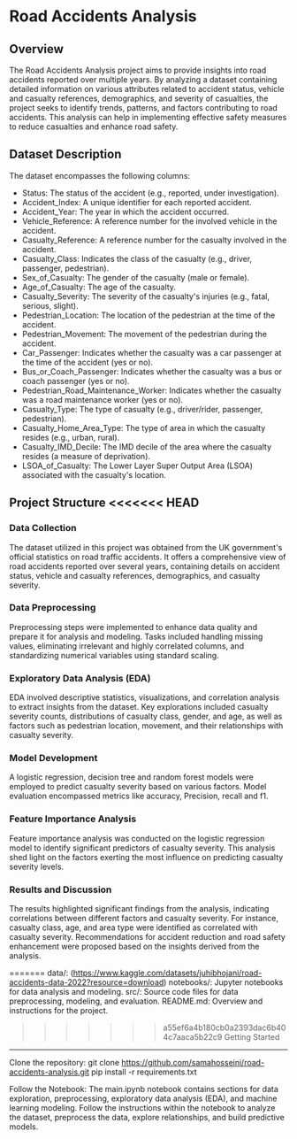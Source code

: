Road Accidents Analysis
=======================

Overview
--------
The Road Accidents Analysis project aims to provide insights into road accidents reported over multiple years. By analyzing a dataset containing detailed information on various attributes related to accident status, vehicle and casualty references, demographics, and severity of casualties, the project seeks to identify trends, patterns, and factors contributing to road accidents. This analysis can help in implementing effective safety measures to reduce casualties and enhance road safety.

Dataset Description
-------------------
The dataset encompasses the following columns:
- Status: The status of the accident (e.g., reported, under investigation).
- Accident_Index: A unique identifier for each reported accident.
- Accident_Year: The year in which the accident occurred.
- Vehicle_Reference: A reference number for the involved vehicle in the accident.
- Casualty_Reference: A reference number for the casualty involved in the accident.
- Casualty_Class: Indicates the class of the casualty (e.g., driver, passenger, pedestrian).
- Sex_of_Casualty: The gender of the casualty (male or female).
- Age_of_Casualty: The age of the casualty.
- Casualty_Severity: The severity of the casualty's injuries (e.g., fatal, serious, slight).
- Pedestrian_Location: The location of the pedestrian at the time of the accident.
- Pedestrian_Movement: The movement of the pedestrian during the accident.
- Car_Passenger: Indicates whether the casualty was a car passenger at the time of the accident (yes or no).
- Bus_or_Coach_Passenger: Indicates whether the casualty was a bus or coach passenger (yes or no).
- Pedestrian_Road_Maintenance_Worker: Indicates whether the casualty was a road maintenance worker (yes or no).
- Casualty_Type: The type of casualty (e.g., driver/rider, passenger, pedestrian).
- Casualty_Home_Area_Type: The type of area in which the casualty resides (e.g., urban, rural).
- Casualty_IMD_Decile: The IMD decile of the area where the casualty resides (a measure of deprivation).
- LSOA_of_Casualty: The Lower Layer Super Output Area (LSOA) associated with the casualty's location.

Project Structure
<<<<<<< HEAD
-----------------

### Data Collection
The dataset utilized in this project was obtained from the UK government's official statistics on road traffic accidents. It offers a comprehensive view of road accidents reported over several years, containing details on accident status, vehicle and casualty references, demographics, and casualty severity.

### Data Preprocessing
Preprocessing steps were implemented to enhance data quality and prepare it for analysis and modeling. Tasks included handling missing values, eliminating irrelevant and highly correlated columns, and standardizing numerical variables using standard scaling.

### Exploratory Data Analysis (EDA)
EDA involved descriptive statistics, visualizations, and correlation analysis to extract insights from the dataset. Key explorations included casualty severity counts, distributions of casualty class, gender, and age, as well as factors such as pedestrian location, movement, and their relationships with casualty severity.

### Model Development
A logistic regression, decision tree and random forest models were employed to predict casualty severity based on various factors. Model evaluation encompassed metrics like accuracy, Precision, recall and f1.

### Feature Importance Analysis
Feature importance analysis was conducted on the logistic regression model to identify significant predictors of casualty severity. This analysis shed light on the factors exerting the most influence on predicting casualty severity levels.

### Results and Discussion
The results highlighted significant findings from the analysis, indicating correlations between different factors and casualty severity. For instance, casualty class, age, and area type were identified as correlated with casualty severity. Recommendations for accident reduction and road safety enhancement were proposed based on the insights derived from the analysis.


=======
data/: (https://www.kaggle.com/datasets/juhibhojani/road-accidents-data-2022?resource=download)
notebooks/: Jupyter notebooks for data analysis and modeling.
src/: Source code files for data preprocessing, modeling, and evaluation.
README.md: Overview and instructions for the project.
>>>>>>> a55ef6a4b180cb0a2393dac6b404c7aaca5b22c9
Getting Started
---------------

Clone the repository:
git clone https://github.com/samahosseini/road-accidents-analysis.git
pip install -r requirements.txt

Follow the Notebook:
The main.ipynb notebook contains sections for data exploration, preprocessing, exploratory data analysis (EDA), and machine learning modeling. Follow the instructions within the notebook to analyze the dataset, preprocess the data, explore relationships, and build predictive models.
